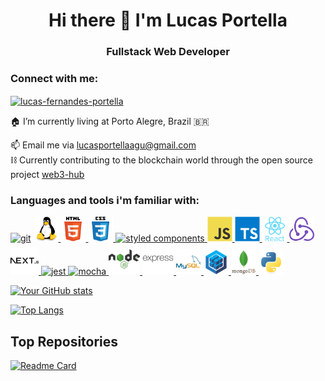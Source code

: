 <h1 align="center">Hi there 👋 I'm Lucas Portella</h1>
<h3 align="center">Fullstack Web Developer</h3>

<h3 align="left">Connect with me:</h3>
<p align="left">

<a href="https://linkedin.com/in/lucas-fernandes-portella" target="_blank"><img align="center" src="https://raw.githubusercontent.com/rahuldkjain/github-profile-readme-generator/master/src/images/icons/Social/linked-in-alt.svg" alt="lucas-fernandes-portella" height="30" width="40" /></a>
</p>
  🏠 I’m currently living at Porto Alegre, Brazil 🇧🇷

  📫 Email me via lucasportellaagu@gmail.com</br>
  :chains: Currently contributing to the blockchain world through the open source project  <a>[web3-hub](https://github.com/klever-io/web3-hub)</a>
  


<h3 align="left">Languages and tools i'm familiar with:</h3>
<p align="left"> 
<a href="https://git-scm.com/" target="_blank"> <img src="https://www.vectorlogo.zone/logos/git-scm/git-scm-icon.svg" alt="git" width="40" height="40"/></a>
<a href="https://www.linux.org/" target="_blank"> <img src="https://raw.githubusercontent.com/devicons/devicon/master/icons/linux/linux-original.svg" alt="linux" width="40" height="40"/> </a> 
<a href="https://www.w3.org/html/" target="_blank"> <img src="https://raw.githubusercontent.com/devicons/devicon/master/icons/html5/html5-original-wordmark.svg" alt="html5" width="40" height="40"/> </a>   
<a href="https://www.w3schools.com/css/" target="_blank"> <img src="https://raw.githubusercontent.com/devicons/devicon/master/icons/css3/css3-original-wordmark.svg" alt="css3" width="40" height="40"/> </a> 
  <a href="https://styled-components.com" target="_blank"> <img src="https://avatars.githubusercontent.com/u/20658825?s=200&v=4" alt="styled components" width="40" height="40"/> </a>
<a href="https://developer.mozilla.org/en-US/docs/Web/JavaScript" target="_blank"> <img src="https://raw.githubusercontent.com/devicons/devicon/master/icons/javascript/javascript-original.svg" alt="javascript" width="40" height="40"/> </a>
  <a href="https://www.typescriptlang.org/" target="_blank"> <img src="https://github.com/devicons/devicon/blob/master/icons/typescript/typescript-original.svg" alt="typescript" width="40" height="40"/> </a>
<a href="https://reactjs.org/" target="_blank"> <img src="https://raw.githubusercontent.com/devicons/devicon/master/icons/react/react-original-wordmark.svg" alt="react" width="40" height="40"/> </a>
<a href="https://redux.js.org" target="_blank"> <img src="https://raw.githubusercontent.com/devicons/devicon/master/icons/redux/redux-original.svg" alt="redux" width="40" height="40"/> </a>
<a href="https:///nextjs.org" target="_blank"> <img src="https://raw.githubusercontent.com/devicons/devicon/master/icons/nextjs/nextjs-original-wordmark.svg" alt="nextjs" width="45" height="45"/> </a>
<a href="https://jestjs.io" target="_blank"> <img src="https://www.vectorlogo.zone/logos/jestjsio/jestjsio-icon.svg" alt="jest" width="40" height="40"/> </a> 
<a href="https://mochajs.org" target="_blank"> <img src="https://www.vectorlogo.zone/logos/mochajs/mochajs-icon.svg" alt="mocha" width="40" height="40"/> </a> 
<a href="https://nodejs.org" target="_blank"> <img src="https://raw.githubusercontent.com/devicons/devicon/master/icons/nodejs/nodejs-original-wordmark.svg" alt="nodejs" width="50" height="50"/> </a>
<a href="https://expressjs.com" target="_blank"> <img src="https://raw.githubusercontent.com/devicons/devicon/master/icons/express/express-original-wordmark.svg" alt="express" width="50" height="50"/> </a> 
<a href="https://www.mysql.com/" target="_blank"> <img src="https://raw.githubusercontent.com/devicons/devicon/master/icons/mysql/mysql-original-wordmark.svg" alt="mysql" width="40" height="40"/> </a>
 <a href="https://sequelize.org/" target="_blank"> <img src="https://github.com/devicons/devicon/blob/master/icons/sequelize/sequelize-original.svg" alt="sequelize" width="40" height="40"/> </a>
<a href="https://www.mongodb.com/" target="_blank"> <img src="https://raw.githubusercontent.com/devicons/devicon/master/icons/mongodb/mongodb-original-wordmark.svg" alt="mongodb" width="40" height="40"/> </a>
<a href="https://www.python.org" target="_blank"> <img src="https://raw.githubusercontent.com/devicons/devicon/master/icons/python/python-original.svg" alt="python" width="40" height="40"/> </a></p>

<!-- GitHub Readme Stats -->
[![Your GitHub stats](https://github-readme-stats.vercel.app/api?username=lucasportella)](https://github.com/anuraghazra/github-readme-stats)


[![Top Langs](https://github-readme-stats.vercel.app/api/top-langs/?username=lucasportella&theme=dark&layout=compact)](https://github.com/lucasportella/github-readme-stats)


## Top Repositories
[![Readme Card](https://github-readme-stats.vercel.app/api/pin/?username=klever-io&repo=kleverscan)](https://github.com/klever-io/kleverscan)

